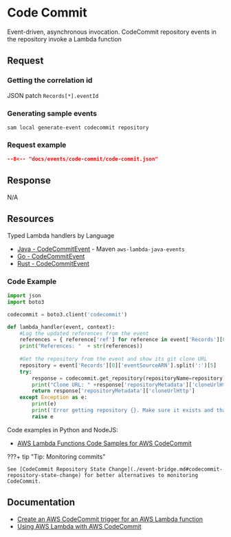 # Code Commit

Event-driven, asynchronous invocation. CodeCommit repository events in the repository invoke a Lambda function

## Request

### Getting the correlation id

JSON patch `Records[*].eventId`

### Generating sample events

```shell
sam local generate-event codecommit repository
```

### Request example

```json title="AWS CodeCommit message event example"
--8<-- "docs/events/code-commit/code-commit.json"
```

## Response

N/A

## Resources

Typed Lambda handlers by Language

- [Java - CodeCommitEvent](https://github.com/aws/aws-lambda-java-libs/blob/master/aws-lambda-java-events/src/main/java/com/amazonaws/services/lambda/runtime/events/CodeCommitEvent.java) - Maven `aws-lambda-java-events`
- [Go - CodeCommitEvent](https://github.com/aws/aws-lambda-go/blob/main/events/README_CodeCommit.md)
- [Rust - CodeCommitEvent](https://github.com/LegNeato/aws-lambda-events/blob/master/aws_lambda_events/src/generated/code_commit.rs)

### Code Example

```python title="example prints repo url message to cloudwatch logs"
import json
import boto3

codecommit = boto3.client('codecommit')

def lambda_handler(event, context):
    #Log the updated references from the event
    references = { reference['ref'] for reference in event['Records'][0]['codecommit']['references'] }
    print("References: "  + str(references))
    
    #Get the repository from the event and show its git clone URL
    repository = event['Records'][0]['eventSourceARN'].split(':')[5]
    try:
        response = codecommit.get_repository(repositoryName=repository)
        print("Clone URL: " +response['repositoryMetadata']['cloneUrlHttp'])
        return response['repositoryMetadata']['cloneUrlHttp']
    except Exception as e:
        print(e)
        print('Error getting repository {}. Make sure it exists and that your repository is in the same region as this function.'.format(repository))
        raise e
```

Code examples in Python and NodeJS:

- [AWS Lambda Functions Code Samples for AWS CodeCommit](https://docs.aws.amazon.com/code-samples/latest/catalog/code-catalog-lambda_functions-codecommit.html)

???+ tip "Tip: Monitoring commits"
    
    See [CodeCommit Repository State Change](./event-bridge.md#codecommit-repository-state-change) for better alternatives to monitoring CodeCommit.

## Documentation

- [Create an AWS CodeCommit trigger for an AWS Lambda function](https://docs.aws.amazon.com/codecommit/latest/userguide/how-to-notify-lambda.html)
- [Using AWS Lambda with AWS CodeCommit](https://docs.aws.amazon.com/lambda/latest/dg/services-codecommit.html)
